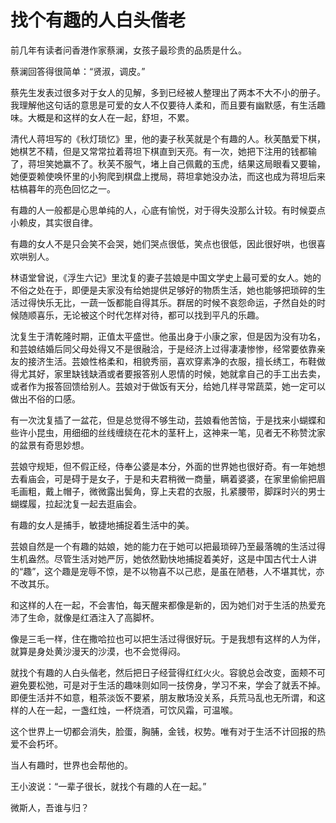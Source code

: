 # 找个有趣的人白头偕老

前几年有读者问香港作家蔡澜，女孩子最珍贵的品质是什么。 

蔡澜回答得很简单：“贤淑，调皮。” 

蔡先生发表过很多对于女人的见解，多到已经被人整理出了两本不大不小的册子。我理解他这句话的意思是可爱的女人不仅要待人柔和，而且要有幽默感，有生活趣味。大概是和这样的女人在一起，舒坦，不累。 

清代人蒋坦写的《秋灯琐忆》里，他的妻子秋芙就是个有趣的人。秋芙酷爱下棋，她棋艺不精，但是又常常拉着蒋坦下棋直到天亮。有一次，她把下注用的钱都输了，蒋坦笑她赢不了。秋芙不服气，堵上自己佩戴的玉虎，结果这局眼看又要输，她便耍赖使唤怀里的小狗爬到棋盘上搅局，蒋坦拿她没办法，而这也成为蒋坦后来枯槁暮年的亮色回忆之一。 

有趣的人一般都是心思单纯的人，心底有愉悦，对于得失没那么计较。有时候耍点小赖皮，其实很自律。 

有趣的女人不是只会笑不会哭，她们哭点很低，笑点也很低，因此很好哄，也很喜欢哄别人。 

林语堂曾说，《浮生六记》里沈复的妻子芸娘是中国文学史上最可爱的女人。她的不俗之处在于，即便是夫家没有给她提供足够好的物质生活，她也能够把琐碎的生活过得快乐无比，一蔬一饭都能自得其乐。群居的时候不哀怨命运，孑然自处的时候随顺喜乐，无论被这个时代怎样对待，都可以找到平凡的乐趣。 

沈复生于清乾隆时期，正值太平盛世。他虽出身于小康之家，但是因为没有功名，和芸娘结婚后同父母处得又不是很融洽，于是经济上过得凄凄惨惨，经常要依靠亲友的接济生活。芸娘性格柔和，相貌秀丽，喜欢穿素净的衣服，擅长绣工，布鞋做得尤其好，家里缺钱缺酒或者要报答别人恩情的时候，她就拿自己的手工出去卖，或者作为报答回馈给别人。芸娘对于做饭有天分，给她几样寻常蔬菜，她一定可以做出不俗的口感。 

有一次沈复插了一盆花，但是总觉得不够生动，芸娘看他苦恼，于是找来小蝴蝶和些许小昆虫，用细细的丝线缠绕在花木的茎秆上，这神来一笔，见者无不称赞沈家的盆景有奇思妙想。 

芸娘守规矩，但不假正经，侍奉公婆是本分，外面的世界她也很好奇。有一年她想去看庙会，可是碍于是女子，于是和夫君稍微一商量，瞒着婆婆，在家里偷偷把眉毛画粗，戴上帽子，微微露出鬓角，穿上夫君的衣服，扎紧腰带，脚踩时兴的男士蝴蝶履，拉起沈复一起去逛庙会。 

有趣的女人是捕手，敏捷地捕捉着生活中的美。 

芸娘自然是一个有趣的姑娘，她的能力在于她可以把最琐碎乃至最落魄的生活过得生机盎然。尽管生活对她严厉，她依然勤快地捕捉着美好，这是中国古代士人讲的“趣”，这个趣是宠辱不惊，是不以物喜不以己悲，是虽在陋巷，人不堪其忧，亦不改其乐。 

和这样的人在一起，不会害怕，每天醒来都像是新的，因为她们对于生活的热爱充沛了生命，就像是红酒注入了高脚杯。 

像是三毛一样，住在撒哈拉也可以把生活过得很好玩。于是我想有这样的人为伴，就算是身处黄沙漫天的沙漠，也不会觉得闷。 

就找个有趣的人白头偕老，然后把日子经营得红红火火。容貌总会改变，面颊不可避免要松弛，可是对于生活的趣味则如同一技傍身，学习不来，学会了就丢不掉。即便生活并不如意，粗茶淡饭不要紧，朋友散场没关系，兵荒马乱也无所谓，和这样的人在一起，一盏红烛，一杯烧酒，可饮风霜，可温喉。 

这个世界上一切都会消失，脸蛋，胸脯，金钱，权势。唯有对于生活不计回报的热爱不会朽坏。 

当人有趣时，世界也会帮他的。 

王小波说：“一辈子很长，就找个有趣的人在一起。” 

微斯人，吾谁与归？